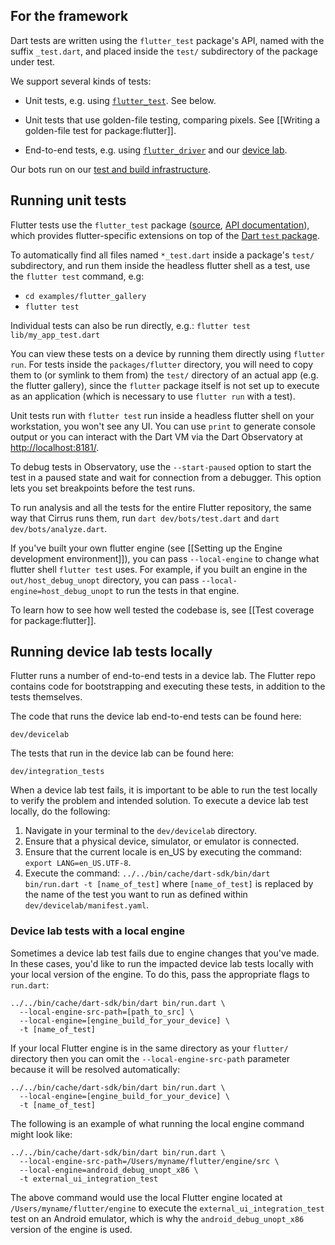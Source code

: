For the framework
-----------------

Dart tests are written using the `flutter_test` package's API,
named with the suffix `_test.dart`, and placed inside the
`test/` subdirectory of the package under test.

We support several kinds of tests:

* Unit tests, e.g. using [`flutter_test`](https://master-docs-flutter-io.firebaseapp.com/flutter/flutter_test/flutter_test-library.html). See below.

* Unit tests that use golden-file testing, comparing pixels.
  See [[Writing a golden-file test for package:flutter]].

* End-to-end tests, e.g. using [`flutter_driver`](https://master-docs-flutter-io.firebaseapp.com/flutter/flutter_driver/flutter_driver-library.html) and our [device lab](https://github.com/flutter/flutter/blob/master/dev/devicelab/README.md).

Our bots run on our [test and build infrastructure](https://github.com/flutter/flutter/blob/master/dev/bots/README.md).

## Running unit tests

Flutter tests use the `flutter_test` package ([source](https://github.com/flutter/flutter/tree/master/packages/flutter_test), [API documentation](https://master-docs-flutter-io.firebaseapp.com/flutter/flutter_test/flutter_test-library.html)),
which provides flutter-specific extensions on top of the [Dart `test` package](https://pub.dartlang.org/packages/test).

To automatically find all files named `*_test.dart` inside a package's `test/` subdirectory, and
run them inside the headless flutter shell as a test, use the `flutter test` command, e.g:

 * `cd examples/flutter_gallery`
 * `flutter test`

Individual tests can also be run directly, e.g.: `flutter test lib/my_app_test.dart`

You can view these tests on a device by running them directly using `flutter run`.
For tests inside the `packages/flutter` directory, you will need to copy them to
(or symlink to them from) the `test/` directory of an actual app (e.g. the flutter
gallery), since the `flutter` package itself is not set up to execute as an
application (which is necessary to use `flutter run` with a test).

Unit tests run with `flutter test` run inside a headless flutter shell on your workstation,
you won't see any UI. You can use `print` to generate console output or you can interact
with the Dart VM via the Dart Observatory at [http://localhost:8181/](http://localhost:8181/).

To debug tests in Observatory, use the `--start-paused` option to start the test in a
paused state and wait for connection from a debugger. This option lets you set breakpoints
before the test runs.

To run analysis and all the tests for the entire Flutter repository, the same way that Cirrus
runs them, run `dart dev/bots/test.dart` and `dart dev/bots/analyze.dart`.

If you've built your own flutter engine (see [[Setting up the Engine development environment]]), you
can pass `--local-engine` to change what flutter shell `flutter test` uses. For example,
if you built an engine in the `out/host_debug_unopt` directory, you can pass
`--local-engine=host_debug_unopt` to run the tests in that engine.

To learn how to see how well tested the codebase is, see [[Test coverage for package:flutter]].

## Running device lab tests locally

Flutter runs a number of end-to-end tests in a device lab. The Flutter repo contains code for bootstrapping and executing these tests, in addition to the tests themselves.

The code that runs the device lab end-to-end tests can be found here:

```
dev/devicelab
```

The tests that run in the device lab can be found here:

```
dev/integration_tests
```

When a device lab test fails, it is important to be able to run the test locally to verify the problem and intended solution. To execute a device lab test locally, do the following:

1. Navigate in your terminal to the `dev/devicelab` directory.
1. Ensure that a physical device, simulator, or emulator is connected.
1. Ensure that the current locale is en_US by executing the command: `export LANG=en_US.UTF-8`.
1. Execute the command: `../../bin/cache/dart-sdk/bin/dart bin/run.dart -t [name_of_test]` where `[name_of_test]` is replaced by the name of the test you want to run as defined within `dev/devicelab/manifest.yaml`.

### Device lab tests with a local engine

Sometimes a device lab test fails due to engine changes that you've made. In these cases, you'd like to run the impacted device lab tests locally with your local version of the engine. To do this, pass the appropriate flags to `run.dart`:

```
../../bin/cache/dart-sdk/bin/dart bin/run.dart \
  --local-engine-src-path=[path_to_src] \
  --local-engine=[engine_build_for_your_device] \
  -t [name_of_test]
```

If your local Flutter engine is in the same directory as your `flutter/` directory then you can omit the `--local-engine-src-path` parameter because it will be resolved automatically:

```
../../bin/cache/dart-sdk/bin/dart bin/run.dart \
  --local-engine=[engine_build_for_your_device] \
  -t [name_of_test]
```

The following is an example of what running the local engine command might look like:

```
../../bin/cache/dart-sdk/bin/dart bin/run.dart \
  --local-engine-src-path=/Users/myname/flutter/engine/src \
  --local-engine=android_debug_unopt_x86 \
  -t external_ui_integration_test
```

The above command would use the local Flutter engine located at `/Users/myname/flutter/engine` to execute the `external_ui_integration_test` test on an Android emulator, which is why the `android_debug_unopt_x86` version of the engine is used.